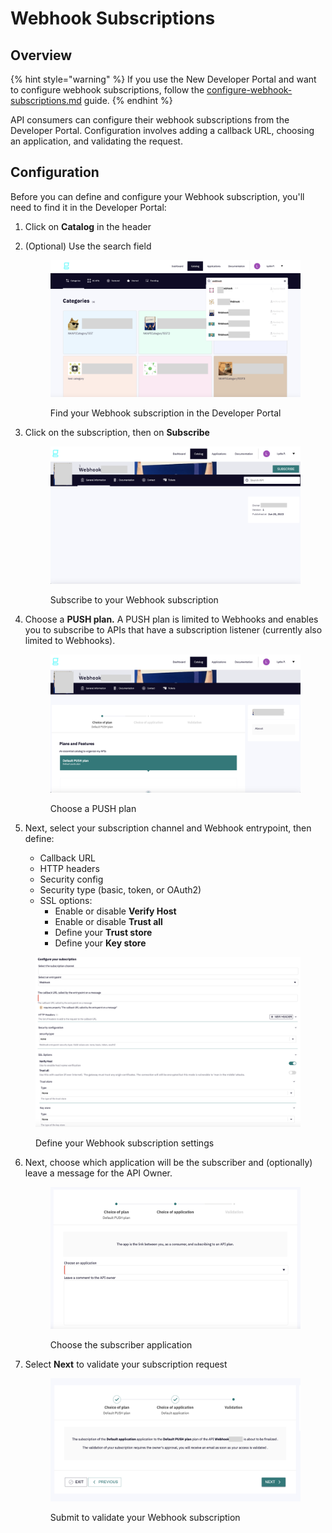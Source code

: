 # Webhook Subscriptions

## Overview

{% hint style="warning" %}
If you use the New Developer Portal and want to configure webhook subscriptions, follow the [configure-webhook-subscriptions.md](../new-developer-portal/configure-webhook-subscriptions.md "mention") guide.
{% endhint %}

API consumers can configure their webhook subscriptions from the Developer Portal. Configuration involves adding a callback URL, choosing an application, and validating the request.

## Configuration

Before you can define and configure your Webhook subscription, you'll need to find it in the Developer Portal:

1. Click on **Catalog** in the header
2.  (Optional) Use the search field&#x20;

    <figure><img src="../../.gitbook/assets/webhook_catalog.png" alt=""><figcaption><p>Find your Webhook subscription in the Developer Portal</p></figcaption></figure>
3.  Click on the subscription, then on **Subscribe**&#x20;

    <figure><img src="../../.gitbook/assets/webhook_subscribe.png" alt=""><figcaption><p>Subscribe to your Webhook subscription</p></figcaption></figure>
4.  Choose a **PUSH plan.** A PUSH plan is limited to Webhooks and enables you to subscribe to APIs that have a subscription listener (currently also limited to Webhooks).&#x20;

    <figure><img src="../../.gitbook/assets/webhook_push plan.png" alt=""><figcaption><p>Choose a PUSH plan</p></figcaption></figure>
5. Next, select your subscription channel and Webhook entrypoint, then define:
   * Callback URL
   * HTTP headers
   * Security config
   * Security type (basic, token, or OAuth2)
   * SSL options:
     * Enable or disable **Verify Host**
     * Enable or disable **Trust all**
     * Define your **Trust store**
     * Define your **Key store**

<figure><img src="../../.gitbook/assets/webhook_configure subscription.png" alt=""><figcaption><p>Define your Webhook subscription settings</p></figcaption></figure>

6.  Next, choose which application will be the subscriber and (optionally) leave a message for the API Owner.&#x20;

    <figure><img src="../../.gitbook/assets/webhook_choose application.png" alt=""><figcaption><p>Choose the subscriber application</p></figcaption></figure>
7.  Select **Next** to validate your subscription request &#x20;

    <figure><img src="../../.gitbook/assets/webhook_validate (1).png" alt=""><figcaption><p>Submit to validate your Webhook subscription</p></figcaption></figure>
